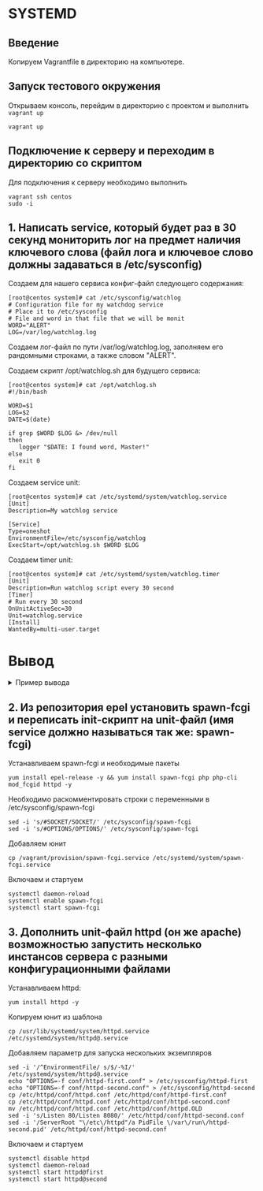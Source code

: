 # SYSTEMD

## Введение

Копируем Vagrantfile в директорию на компьютере.

## Запуск тестового окружения

Открываем консоль, перейдим в директорию с проектом и выполнить `vagrant up`
```shell
vagrant up
```

## Подключение к серверу и переходим в директорию со скриптом

Для подключения к серверу необходимо выполнить
```shell
vagrant ssh centos
sudo -i
```

## 1. Написать service, который будет раз в 30 секунд мониторить лог на предмет наличия ключевого слова (файл лога и ключевое слово должны задаваться в /etc/sysconfig)

Создаем для нашего сервиса конфиг-файл следующего содержания:

```shell
[root@centos system]# cat /etc/sysconfig/watchlog
# Configuration file for my watchdog service
# Place it to /etc/sysconfig
# File and word in that file that we will be monit
WORD="ALERT"
LOG=/var/log/watchlog.log
```

Создаем лог-файл по пути /var/log/watchlog.log, заполняем его рандомными строками, а также словом "ALERT".

Создаем скрипт /opt/watchlog.sh для будущего сервиса:

```shell
[root@centos system]# cat /opt/watchlog.sh
#!/bin/bash

WORD=$1
LOG=$2
DATE=$(date)

if grep $WORD $LOG &> /dev/null
then
   logger "$DATE: I found word, Master!"
else
   exit 0
fi
```

Создаем service unit:

```shell
[root@centos system]# cat /etc/systemd/system/watchlog.service
[Unit]
Description=My watchlog service

[Service]
Type=oneshot
EnvironmentFile=/etc/sysconfig/watchlog
ExecStart=/opt/watchlog.sh $WORD $LOG
```

Создаем timer unit:

```shell
[root@centos system]# cat /etc/systemd/system/watchlog.timer
[Unit]
Description=Run watchlog script every 30 second
[Timer]
# Run every 30 second
OnUnitActiveSec=30
Unit=watchlog.service
[Install]
WantedBy=multi-user.target
```

# Вывод
<details><summary>Пример вывода</summary>
<p>

```log
[root@centos system]# systemctl daemon-reload
[root@centos system]# systemctl start watchlog.service
[root@centos system]# systemctl start watchlog.timer
[root@centos system]# tail -f /var/log/messages
Feb  2 08:53:06 centos systemd: Started Run watchlog script every 30 second.
Feb  2 08:56:20 centos systemd: Starting Cleanup of Temporary Directories...
Feb  2 08:56:21 centos systemd: Started Cleanup of Temporary Directories.
Feb  2 09:01:01 centos systemd: Created slice User Slice of root.
Feb  2 09:01:01 centos systemd: Started Session 2 of user root.
Feb  2 09:01:01 centos systemd: Removed slice User Slice of root.
Feb  2 09:07:32 centos systemd: Reloading.
Feb  2 09:07:41 centos systemd: Starting My watchlog service...
Feb  2 09:07:41 centos root: Tue Feb  2 09:07:41 UTC 2021: I found word, Master!
Feb  2 09:07:41 centos systemd: Started My watchlog service.
```
</p>
</details>

## 2. Из репозитория epel установить spawn-fcgi и переписать init-скрипт на unit-файл (имя service должно называться так же: spawn-fcgi)

Устанавливаем spawn-fcgi и необходимые пакеты

```shell
yum install epel-release -y && yum install spawn-fcgi php php-cli mod_fcgid httpd -y
```

Необходимо раскомментировать строки с переменными в /etc/sysconfig/spawn-fcgi

```shell
sed -i 's/#SOCKET/SOCKET/' /etc/sysconfig/spawn-fcgi
sed -i 's/#OPTIONS/OPTIONS/' /etc/sysconfig/spawn-fcgi
```

Добавляем юнит

```shell
cp /vagrant/provision/spawn-fcgi.service /etc/systemd/system/spawn-fcgi.service
```

Включаем и стартуем

```shell
systemctl daemon-reload
systemctl enable spawn-fcgi
systemctl start spawn-fcgi
```

## 3. Дополнить unit-файл httpd (он же apache) возможностью запустить несколько инстансов сервера с разными конфигурационными файлами

Устанавливаем httpd:

```shell
yum install httpd -y
```

Копируем юнит из шаблона

```shell
cp /usr/lib/systemd/system/httpd.service /etc/systemd/system/httpd@.service
```

Добавляем параметр для запуска нескольких экземпляров 

```shell
sed -i '/^EnvironmentFile/ s/$/-%I/' /etc/systemd/system/httpd@.service
echo "OPTIONS=-f conf/httpd-first.conf" > /etc/sysconfig/httpd-first
echo "OPTIONS=-f conf/httpd-second.conf" > /etc/sysconfig/httpd-second
cp /etc/httpd/conf/httpd.conf /etc/httpd/conf/httpd-first.conf
cp /etc/httpd/conf/httpd.conf /etc/httpd/conf/httpd-second.conf
mv /etc/httpd/conf/httpd.conf /etc/httpd/conf/httpd.OLD
sed -i 's/Listen 80/Listen 8080/' /etc/httpd/conf/httpd-second.conf
sed -i '/ServerRoot "\/etc\/httpd"/a PidFile \/var\/run\/httpd-second.pid' /etc/httpd/conf/httpd-second.conf
```

Включаем и стартуем

```shell
systemctl disable httpd
systemctl daemon-reload
systemctl start httpd@first
systemctl start httpd@second
```